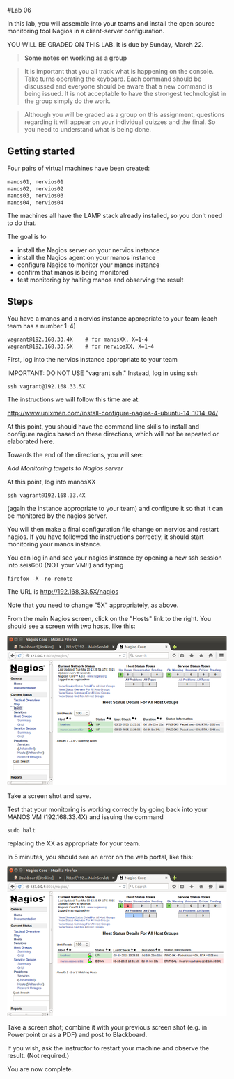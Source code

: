 #Lab 06

In this lab, you will assemble into your teams and install the open source monitoring tool Nagios in a client-server configuration.

YOU WILL BE GRADED ON THIS LAB. It is due by Sunday, March 22.



> **Some notes on working as a group**

> It is important that you all track what is happening on the console. Take turns operating the keyboard. Each command should be discussed and everyone should be aware that a new command is being issued. It is not acceptable to have the strongest technologist in the group simply do the work.

> Although you will be graded as a group on this assignment, questions regarding it will appear on your individual quizzes and the final. So you need to understand what is being done.

## Getting started

Four pairs of virtual machines have been created:
````
manos01, nervios01
manos02, nervios02
manos03, nervios03
manos04, nervios04
````

The machines all have the LAMP stack already installed, so you don't need to do that.

The goal is to

* install the Nagios server on your nervios instance
* install the Nagios agent on your manos instance
* configure Nagios to monitor your manos instance
* confirm that manos is being monitored
* test monitoring by halting manos and observing the result

## Steps

You have a manos and a nervios instance appropriate to your team (each team has a number 1-4)

    vagrant@192.168.33.4X    # for manosXX, X=1-4
    vagrant@192.168.33.5X    # for nerviosXX, X=1-4

First, log into the nervios instance appropriate to your team

IMPORTANT: DO NOT USE "vagrant ssh." Instead, log in using ssh:

    ssh vagrant@192.168.33.5X

The instructions we will follow this time are at:

http://www.unixmen.com/install-configure-nagios-4-ubuntu-14-1014-04/

At this point, you should have the command line skills to install and configure nagios based on these directions, which will not be repeated or elaborated here.

Towards the end of the directions, you will see:

*Add Monitoring targets to Nagios server*

At this point, log into manosXX

    ssh vagrant@192.168.33.4X

(again the instance appropriate to your team) and configure it so that it can be monitored by the nagios server.

You will then make a final configuration file change on nervios and restart nagios. If you have followed the instructions correctly, it should start monitoring your manos instance.

You can log in and see your nagios instance by opening a new ssh session into seis660 (NOT your VM!!) and typing

    firefox -X -no-remote

The URL is http://192.168.33.5X/nagios

Note that you need to change "5X" appropriately, as above.

From the main Nagios screen, click on the "Hosts" link to the right. You should see a screen with two hosts, like this:

![](nagios1.png)

Take a screen shot and save.

Test that your monitoring is working correctly by going back into your MANOS VM (192.168.33.4X) and issuing the command

    sudo halt

replacing the XX as appropriate for your team.

In 5 minutes, you should see an error on the web portal, like this:

![](nagios2.png)

Take a screen shot; combine it with your previous screen shot (e.g. in Powerpoint or as a PDF) and post to Blackboard.

If you wish, ask the instructor to restart your machine and observe the result. (Not required.)

You are now complete.
